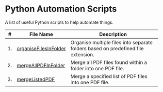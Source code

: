 # Python Automation Scripts
A list of useful Python scripts to help automate things.

#|File Name|Description
---|----------|-----------
1.|[organiseFilesInFolder](https://github.com/Tendulkarx/Automation-Scripts/blob/master/organiseFilesInFolder.py)| Organise multiple files into separate folders based on predefined file extension.
2.|[mergeAllPDFInFolder](https://github.com/Tendulkarx/Automation-Scripts/blob/master/mergeAllPDFInFolder.py)| Merge all PDF files found within a folder into one PDF file.
3.|[mergeListedPDF](https://github.com/Tendulkarx/Automation-Scripts/blob/master/mergeListedPDF.py)| Merge a specified list of PDF files into one PDF file.